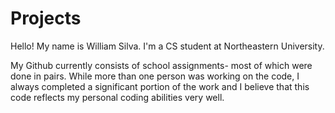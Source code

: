 Projects
========

Hello! My name is William Silva. I'm a CS student at Northeastern University.

My Github currently consists of school assignments- most of which were done in pairs. While more than one 
person was working on the code, I always completed a significant portion of the work and I believe that
this code reflects my personal coding abilities very well.
